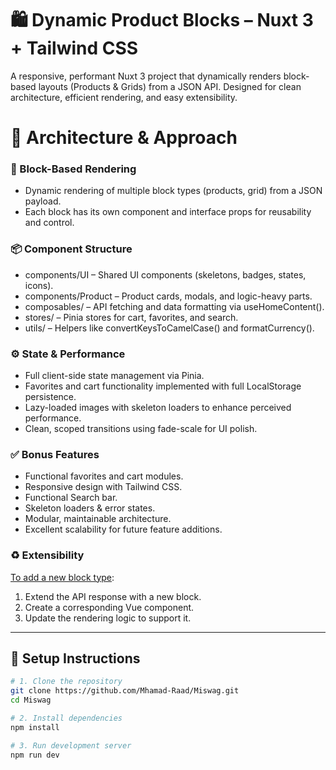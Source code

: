 # 🛍️ Dynamic Product Blocks – Nuxt 3 + Tailwind CSS

A responsive, performant Nuxt 3 project that dynamically renders block-based layouts (Products & Grids) from a JSON API. Designed for clean architecture, efficient rendering, and easy extensibility.

# 🧠 Architecture & Approach

### 🔳 Block-Based Rendering

- Dynamic rendering of multiple block types (products, grid) from a JSON payload.
- Each block has its own component and interface props for reusability and control.

### 📦 Component Structure

- components/UI – Shared UI components (skeletons, badges, states, icons).
- components/Product – Product cards, modals, and logic-heavy parts.
- composables/ – API fetching and data formatting via useHomeContent().
- stores/ – Pinia stores for cart, favorites, and search.
- utils/ – Helpers like convertKeysToCamelCase() and formatCurrency().

### ⚙️ State & Performance

- Full client-side state management via Pinia.
- Favorites and cart functionality implemented with full LocalStorage persistence.
- Lazy-loaded images with skeleton loaders to enhance perceived performance.
- Clean, scoped transitions using fade-scale for UI polish.

### ✅ Bonus Features

- Functional favorites and cart modules.
- Responsive design with Tailwind CSS.
- Functional Search bar.
- Skeleton loaders & error states.
- Modular, maintainable architecture.
- Excellent scalability for future feature additions.

### ♻️ Extensibility

<ins>To add a new block type</ins>:

1. Extend the API response with a new block.
2. Create a corresponding Vue component.
3. Update the rendering logic to support it.

---

## 🚀 Setup Instructions

```bash
# 1. Clone the repository
git clone https://github.com/Mhamad-Raad/Miswag.git
cd Miswag

# 2. Install dependencies
npm install

# 3. Run development server
npm run dev

```
